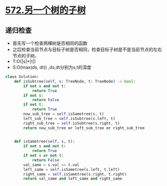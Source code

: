 # [572.另一个树的子树](https://leetcode-cn.com/problems/subtree-of-another-tree/)

## 递归检查
+ 首先写一个检查两棵树是否相同的函数
+ 之后检查当前节点与目标子树是否相同，检查目标子树是不是当前节点的左右节点的子树。
+ T:O(|s|*|t|)
+ S:O(max(ds, dt)) ,ds,dt分别为s,t的深度

``` python
class Solution:
    def isSubtree(self, s: TreeNode, t: TreeNode) -> bool:
        if not s and not t:
            return True
        if not s:
            return False
        if not t:
            return True
        now_sub_tree = self.isSametree(s, t)
        left_sub_tree = self.isSubtree(s.left, t)
        right_sub_tree = self.isSubtree(s.right, t)
        return now_sub_tree or left_sub_tree or right_sub_tree
        

    def isSametree(self, s, t):
        if not s and not t:
            return True
        if not s or not t:
            return False
        val_same = s.val == t.val
        left_same = self.isSametree(s.left, t.left)
        right_same = self.isSametree(s.right, t.right)
        return val_same and left_same and right_same
```